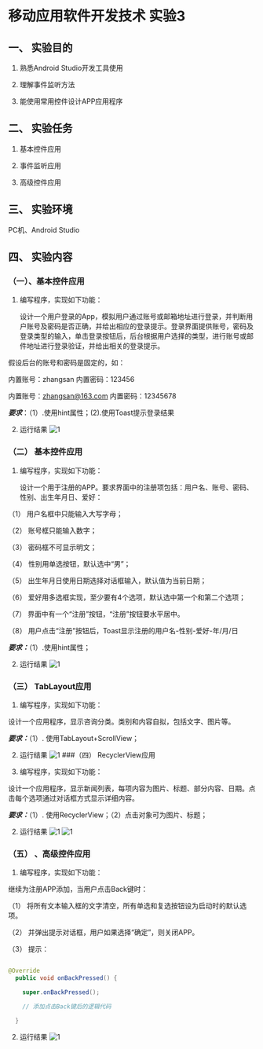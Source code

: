 # 移动应用软件开发技术 实验3

## 一、 实验目的

1. 熟悉Android Studio开发工具使用

2. 理解事件监听方法

3. 能使用常用控件设计APP应用程序

## 二、 实验任务

1. 基本控件应用

2. 事件监听应用

3. 高级控件应用

## 三、 实验环境

PC机、Android Studio

## 四、 实验内容

### （一）、基本控件应用 

1. 编写程序，实现如下功能：

   设计一个用户登录的App，模拟用户通过账号或邮箱地址进行登录，并判断用户账号及密码是否正确，并给出相应的登录提示。登录界面提供账号，密码及登录类型的输入，单击登录按钮后，后台根据用户选择的类型，进行账号或邮件地址进行登录验证，并给出相关的登录提示。

假设后台的账号和密码是固定的，如：

内置账号：zhangsan 内置密码：123456

内置账号：zhangsan@163.com 内置密码：12345678

 ***要求***：（1）.使用hint属性；(2).使用Toast提示登录结果 

2. 运行结果
![1](introduce/1.png)

### （二） 基本控件应用 

1. 编写程序，实现如下功能：

   设计一个用于注册的APP。要求界面中的注册项包括：用户名、账号、密码、性别、出生年月日、爱好：

（1） 用户名框中只能输入大写字母；

（2） 账号框只能输入数字；

（3） 密码框不可显示明文；

（4） 性别用单选按钮，默认选中“男”；

（5） 出生年月日使用日期选择对话框输入，默认值为当前日期；

（6） 爱好用多选框实现，至少要有4个选项，默认选中第一个和第二个选项；

（7） 界面中有一个“注册”按钮，“注册”按钮要水平居中。

（8） 用户点击“注册”按钮后，Toast显示注册的用户名-性别-爱好-年/月/日

***要求：***（1）.使用hint属性；

2. 运行结果
![1](introduce/2.png)
### （三） TabLayout应用 

1. 编写程序，实现如下功能：

设计一个应用程序，显示咨询分类。类别和内容自拟，包括文字、图片等。

***要求：***（1）. 使用TabLayout+ScrollView； 

2. 运行结果
![1](introduce/3.png)
###（四） RecyclerView应用 

1. 编写程序，实现如下功能：

设计一个应用程序，显示新闻列表，每项内容为图片、标题、部分内容、日期。点击每个选项通过对话框方式显示详细内容。

***要求：***（1）. 使用RecyclerView；（2）点击对象可为图片、标题； 

2. 运行结果
![1](introduce/4.png)
![1](introduce/4.1.png)
### （五） 、高级控件应用 

1. 编写程序，实现如下功能：

继续为注册APP添加，当用户点击Back键时：

（1） 将所有文本输入框的文字清空，所有单选和复选按钮设为启动时的默认选项。

（2） 并弹出提示对话框，用户如果选择“确定”，则关闭APP。

（3） 提示：

```java

@Override
  public void onBackPressed() {

​    super.onBackPressed();

​    // 添加点击Back键后的逻辑代码

  }
```

2. 运行结果
![1](introduce/5.png)